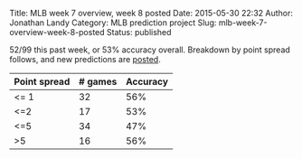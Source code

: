 Title: MLB week 7 overview, week 8 posted
Date: 2015-05-30 22:32
Author: Jonathan Landy
Category: MLB prediction project
Slug: mlb-week-7-overview-week-8-posted
Status: published

52/99 this past week, or 53% accuracy overall. Breakdown by point spread follows, and new predictions are [posted](http://efavdb.com/weekly-mlb-predictions/).

| Point spread | # games | Accuracy |
| -- | -- | -- |
| <= 1 | 32 | 56% |
| <=2 | 17 | 53% |
| <=5 | 34 | 47% |
| >5 | 16 | 56% |